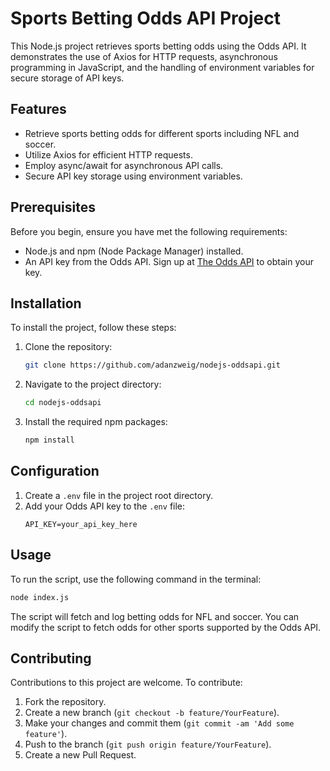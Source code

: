 # Sports Betting Odds API Project

This Node.js project retrieves sports betting odds using the Odds API. It demonstrates the use of Axios for HTTP requests, asynchronous programming in JavaScript, and the handling of environment variables for secure storage of API keys.

## Features

- Retrieve sports betting odds for different sports including NFL and soccer.
- Utilize Axios for efficient HTTP requests.
- Employ async/await for asynchronous API calls.
- Secure API key storage using environment variables.

## Prerequisites

Before you begin, ensure you have met the following requirements:

- Node.js and npm (Node Package Manager) installed.
- An API key from the Odds API. Sign up at [The Odds API](https://the-odds-api.com/) to obtain your key.

## Installation

To install the project, follow these steps:

1. Clone the repository:
   ```bash
   git clone https://github.com/adanzweig/nodejs-oddsapi.git
   ```
2. Navigate to the project directory:
   ```bash
   cd nodejs-oddsapi
   ```
3. Install the required npm packages:
   ```bash
   npm install
   ```

## Configuration

1. Create a `.env` file in the project root directory.
2. Add your Odds API key to the `.env` file:
   ```
   API_KEY=your_api_key_here
   ```

## Usage

To run the script, use the following command in the terminal:

```bash
node index.js
```

The script will fetch and log betting odds for NFL and soccer. You can modify the script to fetch odds for other sports supported by the Odds API.

## Contributing

Contributions to this project are welcome. To contribute:

1. Fork the repository.
2. Create a new branch (`git checkout -b feature/YourFeature`).
3. Make your changes and commit them (`git commit -am 'Add some feature'`).
4. Push to the branch (`git push origin feature/YourFeature`).
5. Create a new Pull Request.